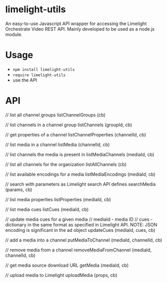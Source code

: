 # limelight-utils
An easy-to-use Javascript API wrapper for accessing the Limelight Orchestrate Video REST API. 
Mainly developed to be used as a node.js module.

# Usage

- `npm install limelight-utils`
- `require limelight-utils`
- use the API

# API

// list all channel groups
listChannelGroups (cb)

// list channels in a channel group
listChannels (groupId, cb) 

// get properties of a channel
listChannelProperties (channelId, cb)

// list media in a channel
listMedia (channelId, cb) 

// list channels the media is present in
listMediaChannels (mediaId, cb)

// list all channels for the organization
listAllChannels (cb)

// list available encodings for a media 
listMediaEncodings (mediaId, cb)

// search with parameters as Limelight search API defines
searchMedia (params, cb)

// list media properties
listProperties (mediaId, cb) 

// list media cues
listCues (mediaId, cb) 

// update media cues for a given media
// mediaId - media ID
// cues - dictionary in the same format as specified in Limelight API. NOTE: JSON encoding is significant in the ad object
updateCues (mediaId, cues, cb) 

// add a media into a channel
putMediaToChannel (mediaId, channelId, cb)

// remove media from a channel
removeMediaFromChannel (mediaId, channelId, cb)

// get media source download URL
getMedia (mediaId, cb) 

// upload media to Limelight
uploadMedia (props, cb) 

